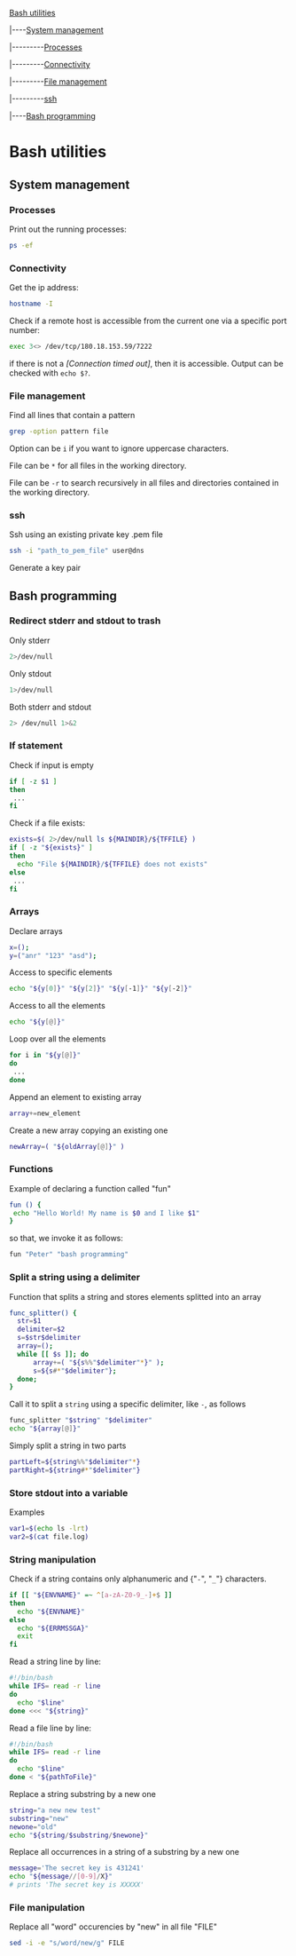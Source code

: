 [Bash utilities]

|----[System management]

|---------[Processes]

|---------[Connectivity]

|---------[File management]

|---------[ssh]

|----[Bash programming]


[Bash utilities]: <https://github.com/peferso/cheat-sheets/blob/main/bash/README.md#bash-utilities>
[System Management]: <https://github.com/peferso/cheat-sheets/blob/main/bash/README.md#system-management>
[Processes]: <https://github.com/peferso/cheat-sheets/blob/main/bash/README.md#processes>
[Connectivity]: <https://github.com/peferso/cheat-sheets/blob/main/bash/README.md#connectivity>
[File management]: <https://github.com/peferso/cheat-sheets/blob/main/bash/README.md#file-management>
[ssh]: <https://github.com/peferso/cheat-sheets/blob/main/bash/README.md#ssh>
[Bash programming]: <https://github.com/peferso/cheat-sheets/blob/main/bash/README.md#bash-programming>

# Bash utilities

## System management

### Processes

Print out the running processes:

```sh
ps -ef 
```

### Connectivity

Get the ip address:

```sh
hostname -I
```
Check if a remote host is accessible from the current one via a specific port number:
```sh
exec 3<> /dev/tcp/180.18.153.59/7222
```
if there is not a *[Connection timed out]*, then it is accessible. Output can be checked with ```echo $?```.

### File management

Find all lines that contain a pattern 

```sh
grep -option pattern file
```

Option can be ```i``` if you want to ignore uppercase characters.

File can be ```*``` for all files in the working directory.

File can be ```-r``` to search recursively in all files and directories contained in the working directory.

### ssh

Ssh using an existing private key .pem file
```sh
ssh -i "path_to_pem_file" user@dns
```

Generate a key pair

## Bash programming

### Redirect stderr and stdout to trash

Only stderr
```sh
2>/dev/null  
```

Only stdout
```sh
1>/dev/null
```

Both stderr and stdout
```sh
2> /dev/null 1>&2
```

### If statement

Check if input is empty
```sh
if [ -z $1 ]
then
 ...
fi
```

Check if a file exists:
```sh
exists=$( 2>/dev/null ls ${MAINDIR}/${TFFILE} )
if [ -z "${exists}" ]
then
  echo "File ${MAINDIR}/${TFFILE} does not exists"
else
 ...
fi
```



### Arrays

Declare arrays
```sh
x=();
y=("anr" "123" "asd");
```

Access to specific elements
```sh
echo "${y[0]}" "${y[2]}" "${y[-1]}" "${y[-2]}"
```

Access to all the elements
```sh
echo "${y[@]}"
```

Loop over all the elements
```sh 
for i in "${y[@]}"
do
 ...
done
```

Append an element to existing array
```sh
array+=new_element
```

Create a new array copying an existing one
```sh
newArray=( "${oldArray[@]}" )
```
### Functions

Example of declaring a function called "fun"
```sh
fun () {
 echo "Hello World! My name is $0 and I like $1"
}
```
so that, we invoke it as follows:
```sh
fun "Peter" "bash programming"
```

### Split a string using a delimiter

Function that splits a string and stores elements splitted into an array
```sh
func_splitter() {
  str=$1
  delimiter=$2
  s=$str$delimiter
  array=();
  while [[ $s ]]; do
      array+=( "${s%%"$delimiter"*}" );
      s=${s#*"$delimiter"};
  done;  
}
```

Call it to split a ```string``` using a specific delimiter, like ```-```, as follows
```sh
func_splitter "$string" "$delimiter"
echo "${array[@]}"
```

Simply split a string in two parts 
```sh
partLeft=${string%%"$delimiter"*}
partRight=${string#*"$delimiter"}
```

### Store stdout into a variable

Examples
```sh
var1=$(echo ls -lrt)
var2=$(cat file.log)
```

### String manipulation

Check if a string contains only alphanumeric and {"```-```", "```_```"} characters.
```sh
if [[ "${ENVNAME}" =~ ^[a-zA-Z0-9_-]+$ ]]
then
  echo "${ENVNAME}"
else
  echo "${ERRMSSGA}"
  exit
fi
```

Read a string line by line:
```sh
#!/bin/bash
while IFS= read -r line
do
  echo "$line"
done <<< "${string}"
```

Read a file line by line:
```sh
#!/bin/bash
while IFS= read -r line
do
  echo "$line"
done < "${pathToFile}"
```

Replace a string substring by a new one
```sh
string="a new new test"
substring="new"
newone="old"
echo "${string/$substring/$newone}" 
```

Replace all occurrences in a string of a substring by a new one
```sh
message='The secret key is 431241'
echo "${message//[0-9]/X}"           
# prints 'The secret key is XXXXX'
```


### File manipulation

Replace all "word" occurencies by "new" in all file "FILE"
```sh
sed -i -e "s/word/new/g" FILE
```
